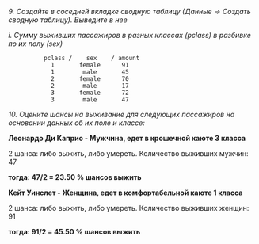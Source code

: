 *9. Создайте в соседней вкладке сводную таблицу (Данные -> Создать сводную таблицу). Выведите в нее*

*i. Сумму выживших пассажиров в разных классах (pclass) в разбивке по их полу (sex)*

              pclass /    sex    / amount
                1       female      91
                1        male       45
                2       female      70
                2        male       17
                3       female      72
                3        male       47
                
*10. Оцените шансы на выживание для следующих пассажиров на основании данных об их поле и классе:*

**Леонардо Ди Каприо - Мужчина, едет в крошечной каюте 3 класса**

2 шанса: либо выжить, либо умереть. Количество выживших мужчин: 47

**тогда: 47/2 = 23.50 % шансов выжить**

**Кейт Уинслет - Женщина, едет в комфортабельной каюте 1 класса**
              
2 шанса: либо выжить, либо умереть. Количество выживших женщин: 91  

**тогда: 91/2 = 45.50 % шансов выжить**
